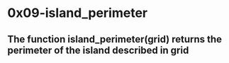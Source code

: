 # 0x09-island_perimeter

## The function island_perimeter(grid) returns the perimeter of the island described in grid
